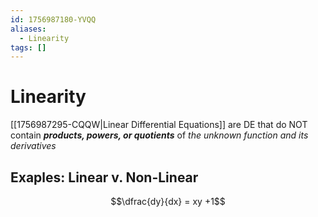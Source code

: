 ```yaml
---
id: 1756987180-YVQQ
aliases:
  - Linearity
tags: []
---
```


# Linearity

[[1756987295-CQQW|Linear Differential Equations]] are DE that do NOT contain ***products, powers, or quotients*** of *the unknown function and its derivatives*

## Exaples: Linear v. Non-Linear

$$\dfrac{dy}{dx} = xy +1$$

